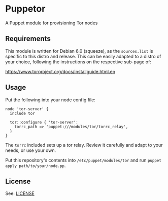 # Puppetor

A Puppet module for provisioning Tor nodes

## Requirements

This module is written for Debian 6.0 (squeeze), as the `sources.list` is
specific to this distro and release. This can be easily adapted to a distro of
your choice, following the instructions on the respective sub-page of:

  https://www.torproject.org/docs/installguide.html.en

## Usage

Put the following into your node config file:

```puppet
node 'tor-server' {
  include tor

  tor::configure { 'tor-server':
    torrc_path => 'puppet:///modules/tor/torrc_relay',
  }
}
```

The `torrc` included sets up a tor relay. Review it carefully and adapt to your
needs, or use your own.

Put this repository's contents into `/etc/puppet/modules/tor` and run
`puppet apply path/to/your/node.pp`.

## License

See: [LICENSE](LICENSE)
